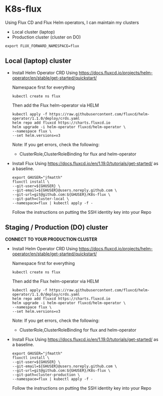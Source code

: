# K8s-flux
Using Flux CD and Flux Helm operators, I can maintain my clusters
- Local cluster (laptop)
- Production cluster (cluster on DO)


```
export FLUX_FORWARD_NAMESPACE=flux
```

## Local (laptop) cluster

- Install Helm Operator CRD 
    Using https://docs.fluxcd.io/projects/helm-operator/en/stable/get-started/quickstart/

    Namespace first for everything
    ```
    kubectl create ns flux
    ```
    
    Then add the Flux helm-operator via HELM
    ```
    kubectl apply -f https://raw.githubusercontent.com/fluxcd/helm-operator/1.1.0/deploy/crds.yaml
    helm repo add fluxcd https://charts.fluxcd.io
    helm upgrade -i helm-operator fluxcd/helm-operator \
    --namespace flux \
    --set helm.versions=v3
    ```

    Note: If you get errors, check the following:
    * ClusterRole,ClusterRoleBinding for flux and helm-operator

    
- Install Flux
    Using https://docs.fluxcd.io/en/1.19.0/tutorials/get-started/ as a baseline.

    ```
    export GHUSER="jfmatth"
    fluxctl install \
    --git-user=${GHUSER} \
    --git-email=${GHUSER}@users.noreply.github.com \
    --git-url=git@github.com:${GHUSER}/K8s-flux \
    --git-path=cluster-local \
    --namespace=flux | kubectl apply -f -
    ```

    Follow the instructions on putting the SSH identity key into your Repo

## Staging / Production (DO) cluster

**CONNECT TO YOUR PRODUCTION CLUSTER**

- Install Helm Operator CRD 
    Using https://docs.fluxcd.io/projects/helm-operator/en/stable/get-started/quickstart/

    Namespace first for everything
    ```
    kubectl create ns flux
    ```
    
    Then add the Flux helm-operator via HELM
    ```
    kubectl apply -f https://raw.githubusercontent.com/fluxcd/helm-operator/1.1.0/deploy/crds.yaml
    helm repo add fluxcd https://charts.fluxcd.io
    helm upgrade -i helm-operator fluxcd/helm-operator \
    --namespace flux \
    --set helm.versions=v3
    ```

    Note: If you get errors, check the following:
    * ClusterRole,ClusterRoleBinding for flux and helm-operator

    
- Install Flux
    Using https://docs.fluxcd.io/en/1.19.0/tutorials/get-started/ as a baseline.

    ```
    export GHUSER="jfmatth"
    fluxctl install \
    --git-user=${GHUSER} \
    --git-email=${GHUSER}@users.noreply.github.com \
    --git-url=git@github.com:${GHUSER}/K8s-flux \
    --git-path=cluster-production \
    --namespace=flux | kubectl apply -f -
    ```

    Follow the instructions on putting the SSH identity key into your Repo



